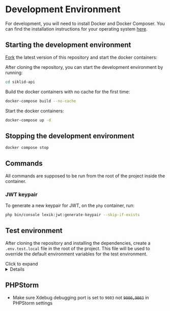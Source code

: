 # Development Environment

For development, you will need to install Docker and Docker Composer. You can
find the installation instructions for your operating
system [here](https://docs.docker.com/install/).

## Starting the development environment

[Fork](https://github.com/piscibus/siklid-api/fork) the latest version of this
repository and start the docker
containers:

After cloning the repository, you can start the development environment by
running:

```bash
cd siklid-api
```

Build the docker containers with no cache for the first time:

```bash
docker-compose build --no-cache
```

Start the docker containers:

```bash
docker-compose up -d
```

## Stopping the development environment

```bash
docker compose stop
```

## Commands

All commands are supposed to be run from the root of the project inside the
container.

### JWT keypair

To generate a new keypair for JWT, on the `php` container, run:

```bash
php bin/console lexik:jwt:generate-keypair --skip-if-exists
````

## Test environment

After cloning the repository and installing the dependencies, create
a `.env.test.local` file in the root of the project. This file will be used to
override the default environment variables for the test environment.

<summary>Click to expand</summary>
<details>

```

# define your env variables for the test env here

KERNEL_CLASS='App\Kernel'
APP_SECRET='$ecretf0rt3st'
SYMFONY_DEPRECATIONS_HELPER=999999
PANTHER_APP_ENV=panther
PANTHER_ERROR_SCREENSHOT_DIR=./var/error-screenshots

###> doctrine/mongodb-odm-bundle ###
MONGODB_URL=mongodb://root:secret@mongodb:27017
MONGODB_DB=test
###< doctrine/mongodb-odm-bundle ###

###> Redis ###
REDIS_HOST=redis
REDIS_PORT=6379
###< Redis ###

```

</details>

## PHPStorm

- Make sure Xdebug debugging port is set to `9003` not ~~`9000,9003`~~ in
  PHPStorm settings
